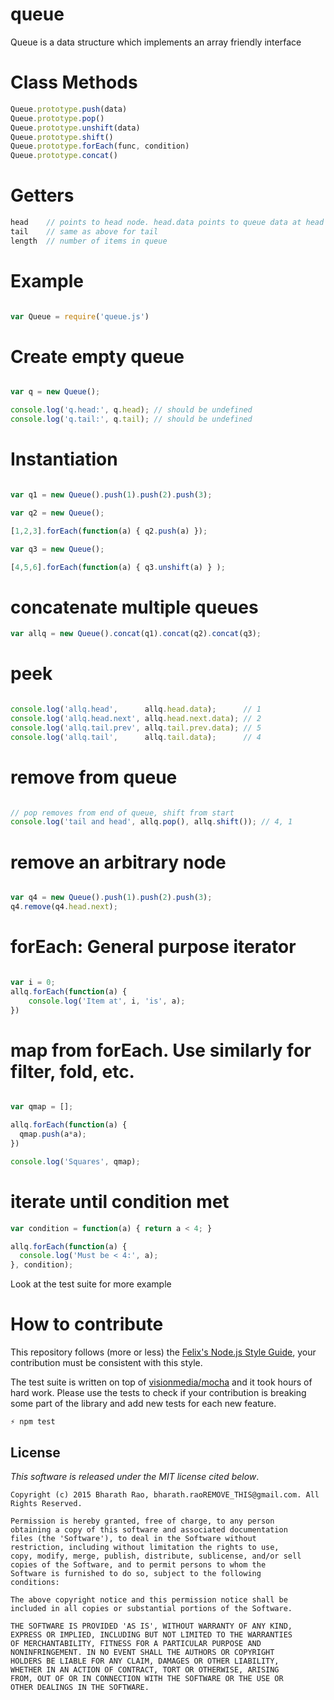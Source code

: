 # queue

Queue is a data structure which implements an array friendly interface

# Class Methods

```javascript
Queue.prototype.push(data)
Queue.prototype.pop()
Queue.prototype.unshift(data)
Queue.prototype.shift()
Queue.prototype.forEach(func, condition)
Queue.prototype.concat()
```

# Getters

```javascript
head    // points to head node. head.data points to queue data at head
tail    // same as above for tail
length  // number of items in queue
```

# Example

```javascript

var Queue = require('queue.js')

```
# Create empty queue

```javascript

var q = new Queue();

console.log('q.head:', q.head); // should be undefined
console.log('q.tail:', q.tail); // should be undefined

```
# Instantiation

```javascript

var q1 = new Queue().push(1).push(2).push(3);

var q2 = new Queue();

[1,2,3].forEach(function(a) { q2.push(a) });

var q3 = new Queue();

[4,5,6].forEach(function(a) { q3.unshift(a) } );

```

# concatenate multiple queues

```javascript
var allq = new Queue().concat(q1).concat(q2).concat(q3);
```

# peek

```javascript

console.log('allq.head',      allq.head.data);      // 1
console.log('allq.head.next', allq.head.next.data); // 2
console.log('allq.tail.prev', allq.tail.prev.data); // 5
console.log('allq.tail',      allq.tail.data);      // 4

```

# remove from queue

```javascript

// pop removes from end of queue, shift from start
console.log('tail and head', allq.pop(), allq.shift()); // 4, 1

```
# remove an arbitrary node

```javascript

var q4 = new Queue().push(1).push(2).push(3);
q4.remove(q4.head.next);

```
# forEach: General purpose iterator

```javascript

var i = 0;
allq.forEach(function(a) {
    console.log('Item at', i, 'is', a);
})

```
# map from forEach. Use similarly for filter, fold, etc.

```javascript

var qmap = [];

allq.forEach(function(a) {
  qmap.push(a*a);
})

console.log('Squares', qmap);

```
# iterate until condition met

```javascript
var condition = function(a) { return a < 4; }

allq.forEach(function(a) {
  console.log('Must be < 4:', a);
}, condition);

```

Look at the test suite for more example

# How to contribute

This repository follows (more or less) the [Felix's Node.js Style Guide](http://nodeguide.com/style.html), your contribution must be consistent with this style.

The test suite is written on top of [visionmedia/mocha](http://visionmedia.github.com/mocha/) and it took hours of hard work. Please use the tests to check if your contribution is breaking some part of the library and add new tests for each new feature.

    ⚡ npm test


## License

_This software is released under the MIT license cited below_.

    Copyright (c) 2015 Bharath Rao, bharath.raoREMOVE_THIS@gmail.com. All Rights Reserved.

    Permission is hereby granted, free of charge, to any person
    obtaining a copy of this software and associated documentation
    files (the 'Software'), to deal in the Software without
    restriction, including without limitation the rights to use,
    copy, modify, merge, publish, distribute, sublicense, and/or sell
    copies of the Software, and to permit persons to whom the
    Software is furnished to do so, subject to the following
    conditions:

    The above copyright notice and this permission notice shall be
    included in all copies or substantial portions of the Software.

    THE SOFTWARE IS PROVIDED 'AS IS', WITHOUT WARRANTY OF ANY KIND,
    EXPRESS OR IMPLIED, INCLUDING BUT NOT LIMITED TO THE WARRANTIES
    OF MERCHANTABILITY, FITNESS FOR A PARTICULAR PURPOSE AND
    NONINFRINGEMENT. IN NO EVENT SHALL THE AUTHORS OR COPYRIGHT
    HOLDERS BE LIABLE FOR ANY CLAIM, DAMAGES OR OTHER LIABILITY,
    WHETHER IN AN ACTION OF CONTRACT, TORT OR OTHERWISE, ARISING
    FROM, OUT OF OR IN CONNECTION WITH THE SOFTWARE OR THE USE OR
    OTHER DEALINGS IN THE SOFTWARE.
